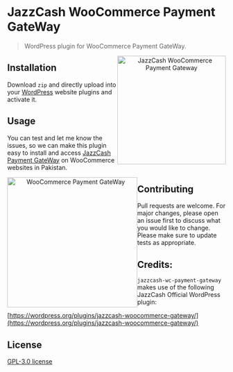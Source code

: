 # JazzCash WooCommerce Payment GateWay

> WordPress plugin for WooCommerce Payment GateWay. 

<p align="center">
    <img style="float:right;" width="250" src="https://www.jazzcash.com.pk/assets/themes/jazzcash/img/mobilink_logo.png" alt="JazzCash WooCommerce Payment Gateway"/>
</p>

## Installation
Download ```zip``` and directly upload into your [WordPress](https://wordpress.org) website plugins and activate it.

## Usage
You can test and let me know the issues, so we can make this plugin easy to install and access [JazzCash Payment GateWay](https://sandbox.jazzcash.com.pk/Sandbox) on WooCommerce websites in Pakistan.
<p align="center">
    <img style="float:left;" width="300" src="https://woocommerce.com/wp-content/themes/woo/images/logo-woocommerce.svg" alt="WooCommerce Payment GateWay"/>
</p>


## Contributing
Pull requests are welcome. For major changes, please open an issue first to discuss what you would like to change.
Please make sure to update tests as appropriate.

## Credits:
```jazzcash-wc-payment-gateway``` makes use of the following JazzCash Official WordPress plugin:

[https://wordpress.org/plugins/jazzcash-woocommerce-gateway/](https://wordpress.org/plugins/jazzcash-woocommerce-gateway/)

## License
[ GPL-3.0 license](https://choosealicense.com/licenses/gpl-3.0/)
